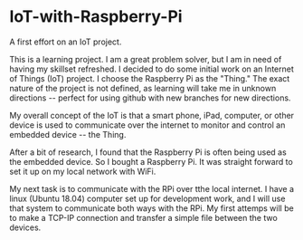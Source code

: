 # IoT-with-Raspberry-Pi
A first effort on an IoT project.

This is a learning project.  I am a great problem solver, but I am in need of having my skillset refreshed.  I decided to 
do some initial work on an Internet of Things (IoT) project.  I choose the Raspberry Pi as the "Thing."  The exact nature 
of the project is not defined, as learning will take me in unknown directions -- perfect for using github with new branches for new directions.

My overall concept of the IoT is that a smart phone, iPad, computer, or other device is used to communicate over the internet
to monitor and control an embedded device -- the Thing.

After a bit of research, I found that the Raspberry Pi is often being used as the embedded device.  So I bought a Raspberry Pi.  It was straight forward to set it up on my local network with WiFi.

My next task is to communicate with the RPi over tthe local internet.  I have a linux (Ubuntu 18.04) computer set up for development work, and I will use that system to communicate both ways with the RPi.  My first attemps will be to make a TCP-IP connection and transfer a simple file between the two devices.
